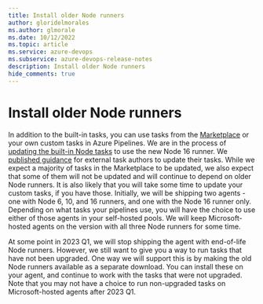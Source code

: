 ```yaml
---
title: Install older Node runners
author: gloridelmorales
ms.author: glmorale
ms.date: 10/12/2022
ms.topic: article
ms.service: azure-devops
ms.subservice: azure-devops-release-notes
description: Install older Node runners
hide_comments: true
---
```


# Install older Node runners

In addition to the built-in tasks, you can use tasks from the [Marketplace](https://marketplace.visualstudio.com/search?target=AzureDevOps&category=Azure%20Pipelines&sortBy=Installs) or your own custom tasks in Azure Pipelines. We are in the process of [updating the built-in Node tasks](in-the-box-tasks-on-16) to use the new Node 16 runner. We [published guidance](https://github.com/microsoft/azure-pipelines-tasks/blob/master/docs/migrateNode16.md) for external task authors to update their tasks. While we expect a majority of tasks in the Marketplace to be updated, we also expect that some of them will not be updated and will continue to depend on older Node runners. It is also likely that you will take some time to update your custom tasks, if you have those. Initially, we will be shipping two agents - one with Node 6, 10, and 16 runners, and one with the Node 16 runner only. Depending on what tasks your pipelines use, you will have the choice to use either of those agents in your self-hosted pools. We will keep  Microsoft-hosted agents on the version with all  three Node runners for some time.

At some point in 2023 Q1, we will stop shipping the agent with end-of-life Node runners. However, we still want to give you a way to run tasks that have not been upgraded. One way we will support this is by making the old Node runners available as a separate download. You can install these on your agent, and continue to work with the tasks that were not upgraded. Note that you may not have a choice to run non-upgraded tasks on Microsoft-hosted agents after 2023 Q1.
